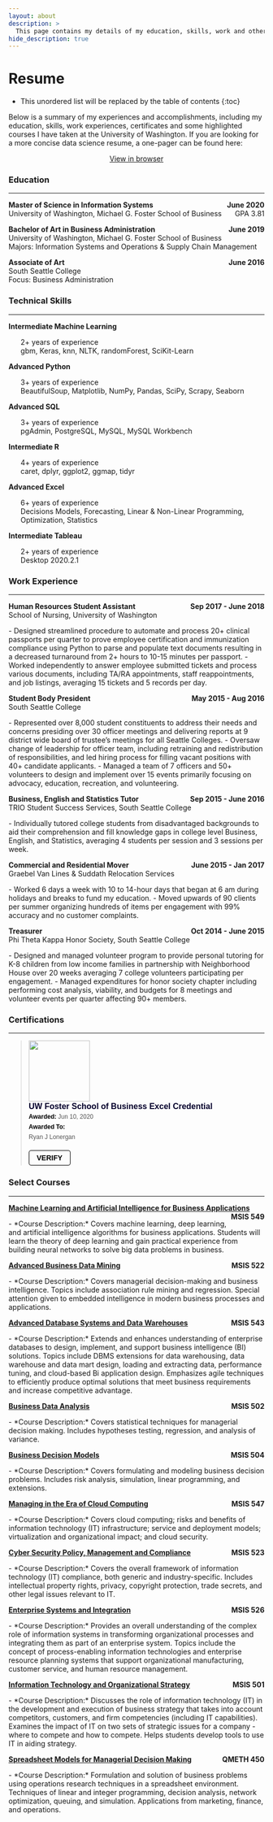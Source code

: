 ```yaml
---
layout: about
description: >
  This page contains my details of my education, skills, work and other qualifications.
hide_description: true
---
```


# Resume

* This unordered list will be replaced by the table of contents
{:toc}

Below is a summary of my experiences and accomplishments, including my education, skills, work experiences, certificates and some highlighted courses I have taken at the University of Washington. If you are looking for a more concise data science resume, a one-pager can be found here:
<p style="text-align: center;">
<a href="/assets/resume/RyanLonerganResumeDS.pdf" target="_blank">
View in browser
</a></p>


### Education
___

<p style="text-align: left;"><b>
    Master of Science in Information Systems
    <span style="float: right;">
        June 2020
    </span></b><br>
    University of Washington, Michael G. Foster School of Business
    <span style="float: right;">
        GPA 3.81
    </span>
</p>

<p style="text-align: left;"><b>
    Bachelor of Art in Business Administration
    <span style="float: right;">
        June 2019
    </span></b><br>
    University of Washington, Michael G. Foster School of Business<br>
    Majors: Information Systems and Operations & Supply Chain Management   
</p>

<p style="text-align: left;"><b>
    Associate of Art
    <span style="float: right;">
        June 2016
    </span></b><br>
    South Seattle College<br>
    Focus: Business Administration
</p>

### Technical Skills
___


<p style="display: inline;">
<b>
Intermediate Machine Learning
</b>
<ul><li style="list-style-type: none;">
2+ years of experience<br>
gbm, Keras, knn, NLTK, randomForest, SciKit-Learn
</li></ul></p>

<p style="display: inline;">
<b>
Advanced Python
</b>
<ul><li style="list-style-type: none;">
3+ years of experience<br>
BeautifulSoup, Matplotlib, NumPy, Pandas, SciPy, Scrapy, Seaborn
</li></ul></p>

<p style="display: inline;">
<b>
Advanced SQL
</b>
<ul><li style="list-style-type: none;">
3+ years of experience<br>
pgAdmin, PostgreSQL, MySQL, MySQL Workbench
</li></ul></p>

<p style="display: inline;">
<b>
Intermediate R
</b>
<ul><li style="list-style-type: none;">
4+ years of experience<br>
caret, dplyr, ggplot2, ggmap, tidyr
</li></ul></p>

<p style="display: inline;">
<b>
Advanced Excel
</b>
<ul><li style="list-style-type: none;">
6+ years of experience<br>
Decisions Models, Forecasting, Linear & Non-Linear Programming, Optimization, Statistics
</li></ul></p>

<p style="display: inline;">
<b>
Intermediate Tableau
</b>
<ul><li style="list-style-type: none;">
2+ years of experience<br>
Desktop 2020.2.1
</li></ul></p>

### Work Experience
___

<p style="text-align: left;"><b>
    Human Resources Student Assistant
    <span style="float: right;">
        Sep 2017 - June 2018
    </span></b><br>
School of Nursing, University of Washington
</p>
- Designed streamlined procedure to automate and process 20+ clinical passports per quarter to prove employee certification and immunization compliance using Python to parse and populate text documents resulting in a decreased turnaround from 2+ hours to 10-15 minutes per passport.
- Worked independently to answer employee submitted tickets and process various documents, including TA/RA appointments, staff reappointments, and job listings, averaging 15 tickets and 5 records per day.

<p style="text-align: left;"><b>
    Student Body President
    <span style="float: right;">
        May 2015 - Aug 2016
    </span></b><br>
South Seattle College
</p>
- Represented over 8,000 student constituents to address their needs and concerns presiding over 30 officer meetings and delivering reports at 9 district wide board of trustee’s meetings for all Seattle Colleges.
- Oversaw change of leadership for officer team, including retraining and redistribution of responsibilities, and led hiring process for filling vacant positions with 40+ candidate applicants.
- Managed a team of 7 officers and 50+ volunteers to design and implement over 15 events primarily focusing on advocacy, education, recreation, and volunteering.

<p style="text-align: left;"><b>
    Business, English and Statistics Tutor
    <span style="float: right;">
        Sep 2015 - June 2016
    </span></b><br>
TRIO Student Success Services, South Seattle College
</p>
- Individually tutored college students from disadvantaged backgrounds to aid their comprehension and fill knowledge gaps in college level Business, English, and Statistics, averaging 4 students per session and 3 sessions per week.

<p style="text-align: left;"><b>
    Commercial and Residential Mover
    <span style="float: right;">
        June 2015 - Jan 2017
    </span></b><br>
Graebel Van Lines & Suddath Relocation Services
</p>
- Worked 6 days a week with 10 to 14-hour days that began at 6 am during holidays and breaks to fund my education.
- Moved upwards of 90 clients per summer organizing hundreds of items per engagement with 99% accuracy and no customer complaints.

<p style="text-align: left;"><b>
    Treasurer
    <span style="float: right;">
        Oct 2014 - June 2015
    </span></b><br>
Phi Theta Kappa Honor Society, South Seattle College
</p>
- Designed and managed volunteer program to provide personal tutoring for K-8 children from low income families in partnership with Neighborhood House over 20 weeks averaging 7 college volunteers participating per engagement.
- Managed expenditures for honor society chapter including performing cost analysis, viability, and budgets for 8 meetings and volunteer events per quarter affecting 90+ members.


### Certifications
___

<blockquote class="badgr-badge" style="font-family: Helvetica, Roboto, &quot;Segoe UI&quot;, Calibri, sans-serif;"><a href="https://api.badgr.io/public/assertions/BQvuMC35QcChNL5C58p7gw?identity__email=ryanjl%40uw.edu"><img width="120px" height="120px" src="https://api.badgr.io/public/assertions/BQvuMC35QcChNL5C58p7gw/image"></a><p class="badgr-badge-name" style="hyphens: auto; overflow-wrap: break-word; word-wrap: break-word; margin: 0; font-size: 16px; font-weight: 600; font-style: normal; font-stretch: normal; line-height: 1.25; letter-spacing: normal; text-align: left; color: #05012c;">UW Foster School of Business Excel Credential</p><p class="badgr-badge-date" style="margin: 0; font-size: 12px; font-style: normal; font-stretch: normal; line-height: 1.67; letter-spacing: normal; text-align: left; color: #555555;"><strong style="font-size: 12px; font-weight: bold; font-style: normal; font-stretch: normal; line-height: 1.67; letter-spacing: normal; text-align: left; color: #000;">Awarded: </strong>Jun 10, 2020</p><p class="badgr-badge-recipient" style="margin: 0; font-size: 12px; font-style: normal; font-stretch: normal; line-height: 1.67; letter-spacing: normal; text-align: left; color: #555555;"><strong style="font-size: 12px; font-weight: bold; font-style: normal; font-stretch: normal; line-height: 1.67; letter-spacing: normal; text-align: left; color: #000;">Awarded To: </strong><span style="display: block;"> Ryan J Lonergan</span></p><p style="margin: 16px 0; padding: 0;"><a class="badgr-badge-verify" target="_blank" href="https://badgecheck.io?url=https%3A%2F%2Fapi.badgr.io%2Fpublic%2Fassertions%2FBQvuMC35QcChNL5C58p7gw%3Fidentity__email%3Dryanjl%2540uw.edu&amp;identity__email=ryanjl%40uw.edu" style="box-sizing: content-box; display: flex; align-items: center; justify-content: center; margin: 0; font-size:14px; font-weight: bold; width: 48px; height: 16px; border-radius: 4px; border: solid 1px black; text-decoration: none; padding: 6px 16px; margin: 16px 0; color: black;">VERIFY</a></p><script async="async" src="https://washington.badgr.com/assets/widgets.bundle.js"></script></blockquote>

### Select Courses
___

<p style="text-align: left;"><b>
    <a href="https://myplan.uw.edu/course/#/courses/MSIS549" target="_blank">Machine Learning and Artificial Intelligence for Business Applications</a>
    <span style="float: right;">
        MSIS 549
    </span></b></p>
- *Course Description:* Covers machine learning, deep learning, and artificial intelligence algorithms for business applications. Students will learn the theory of deep learning and gain practical experience from building neural networks to solve big data problems in business.

<p style="text-align: left;"><b>
    <a href="https://myplan.uw.edu/course/#/courses/MSIS522" target="_blank">Advanced Business Data Mining</a>
    <span style="float: right;">
        MSIS 522
    </span></b></p>
- *Course Description:* Covers managerial decision-making and business intelligence. Topics include association rule mining and regression. Special attention given to embedded intelligence in modern business processes and applications.

<p style="text-align: left;"><b>
    <a href="https://myplan.uw.edu/course/#/courses/MSIS543" target="_blank">Advanced Database Systems and Data Warehouses</a>
    <span style="float: right;">
        MSIS 543
    </span></b></p>
- *Course Description:* Extends and enhances understanding of enterprise databases to design, implement, and support business intelligence (BI) solutions. Topics include DBMS extensions for data warehousing, data warehouse and data mart design, loading and extracting data, performance tuning, and cloud-based Bi application design. Emphasizes agile techniques to efficiently produce optimal solutions that meet business requirements and increase competitive advantage.

<p style="text-align: left;"><b>
    <a href="https://myplan.uw.edu/course/#/courses/MSIS502" target="_blank">Business Data Analysis</a>
    <span style="float: right;">
        MSIS 502
    </span></b></p>
- *Course Description:* Covers statistical techniques for managerial decision making. Includes hypotheses testing, regression, and analysis of variance.

<p style="text-align: left;"><b>
    <a href="https://myplan.uw.edu/course/#/courses/MSIS504" target="_blank">Business Decision Models</a>
    <span style="float: right;">
        MSIS 504
    </span></b></p>
- *Course Description:* Covers formulating and modeling business decision problems. Includes risk analysis, simulation, linear programming, and extensions.

<p style="text-align: left;"><b>
    <a href="https://myplan.uw.edu/course/#/courses/MSIS547" target="_blank">Managing in the Era of Cloud Computing</a>
    <span style="float: right;">
        MSIS 547
    </span></b></p>
- *Course Description:* Covers cloud computing; risks and benefits of information technology (IT) infrastructure; service and deployment models; virtualization and organizational impact; and cloud security.

<p style="text-align: left;"><b>
    <a href="https://myplan.uw.edu/course/#/courses/MSIS523" target="_blank">Cyber Security Policy, Management and Compliance</a>
    <span style="float: right;">
        MSIS 523
    </span></b></p>
- *Course Description:* Covers the overall framework of information technology (IT) compliance, both generic and industry-specific. Includes intellectual property rights, privacy, copyright protection, trade secrets, and other legal issues relevant to IT.

<p style="text-align: left;"><b>
    <a href="https://myplan.uw.edu/course/#/courses/MSIS526" target="_blank">Enterprise Systems and Integration</a>
    <span style="float: right;">
        MSIS 526
    </span></b></p>
- *Course Description:* Provides an overall understanding of the complex role of information systems in transforming organizational processes and integrating them as part of an enterprise system. Topics include the concept of process-enabling information technologies and enterprise resource planning systems that support organizational manufacturing, customer service, and human resource management.

<p style="text-align: left;"><b>
    <a href="https://myplan.uw.edu/course/#/courses/MSIS501" target="_blank">Information Technology and Organizational Strategy</a>
    <span style="float: right;">
        MSIS 501
    </span></b></p>
- *Course Description:* Discusses the role of information technology (IT) in the development and execution of business strategy that takes into account competitors, customers, and firm competencies (including IT capabilities). Examines the impact of IT on two sets of strategic issues for a company - where to compete and how to compete. Helps students develop tools to use IT in aiding strategy.

<p style="text-align: left;"><b>
    <a href="https://myplan.uw.edu/course/#/courses/QMETH450" target="_blank">Spreadsheet Models for Managerial Decision Making</a>
    <span style="float: right;">
        QMETH 450
    </span></b></p>
- *Course Description:* Formulation and solution of business problems using operations research techniques in a spreadsheet environment. Techniques of linear and integer programming, decision analysis, network optimization, queuing, and simulation. Applications from marketing, finance, and operations.
